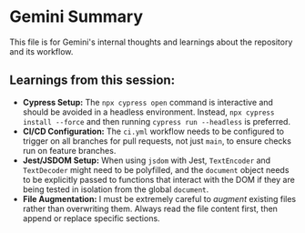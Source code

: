 # Gemini Summary

This file is for Gemini's internal thoughts and learnings about the repository and its workflow.

## Learnings from this session:

*   **Cypress Setup:** The `npx cypress open` command is interactive and should be avoided in a headless environment. Instead, `npx cypress install --force` and then running `cypress run --headless` is preferred.
*   **CI/CD Configuration:** The `ci.yml` workflow needs to be configured to trigger on all branches for pull requests, not just `main`, to ensure checks run on feature branches.
*   **Jest/JSDOM Setup:** When using `jsdom` with Jest, `TextEncoder` and `TextDecoder` might need to be polyfilled, and the `document` object needs to be explicitly passed to functions that interact with the DOM if they are being tested in isolation from the global `document`.
*   **File Augmentation:** I must be extremely careful to *augment* existing files rather than overwriting them. Always read the file content first, then append or replace specific sections.
